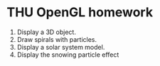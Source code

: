# THU OpenGL homework

1. Display a 3D object.
2. Draw spirals with particles.
3. Display a solar system model.
4. Display the snowing particle effect
